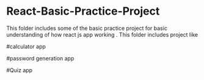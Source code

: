 # React-Basic-Practice-Project
This folder includes some of the basic practice project for basic understanding of how react js app working .
This folder includes project like 

#calculator app

#password generation app

#Quiz app
